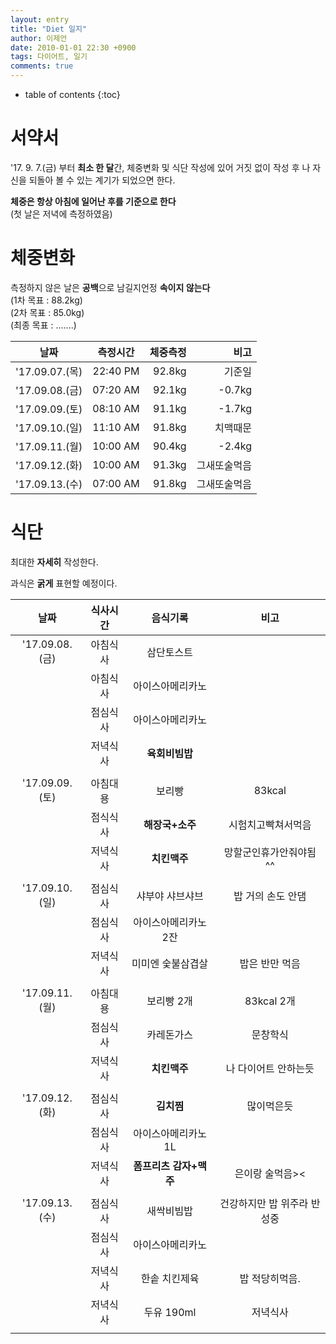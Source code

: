 ```yaml
---
layout: entry
title: "Diet 일지"
author: 이제언
date: 2010-01-01 22:30 +0900
tags: 다이어트, 일기
comments: true
--- 
```

* table of contents
{:toc}

# 서약서

'17. 9. 7.(금) 부터 **최소 한 달**간, 체중변화 및 식단 작성에 있어 거짓 없이 작성 후 나 자신을 되돌아 볼 수 있는 계기가 되었으면 한다.

**체중은 항상 아침에 일어난 후를 기준으로 한다**  
(첫 날은 저녁에 측정하였음)  

# 체중변화

측정하지 않은 날은 **공백**으로 남길지언정 **속이지 않는다**  
(1차 목표 : 88.2kg)  
(2차 목표 : 85.0kg)  
(최종 목표 : .......)

|    날짜    | 측정시간  |  체중측정  |   비고  |
|:----------:|:--------:|----------:|-------:|
| '17.09.07.(목) | 22:40 PM |   92.8kg  |  기준일  |
| '17.09.08.(금) | 07:20 AM |   92.1kg  | -0.7kg  |
| '17.09.09.(토) | 08:10 AM |   91.1kg  | -1.7kg  |
| '17.09.10.(일) | 11:10 AM |   91.8kg  | 치맥때문 |
| '17.09.11.(월) | 10:00 AM |   90.4kg  | -2.4kg  |
| '17.09.12.(화) | 10:00 AM |   91.3kg  | 그새또술먹음 |
| '17.09.13.(수) | 07:00 AM |   91.8kg  | 그새또술먹음 |


# 식단

최대한 **자세히** 작성한다.

과식은 **굵게** 표현할 예정이다.

| 날짜 | 식사시간 | 음식기록 | 비고 |
|:----------:|:-----:|:--------:|:-------:|
| '17.09.08.(금) | 아침식사 | 삼단토스트 |  |
|                | 아침식사 | 아이스아메리카노 |  |
|                | 점심식사 | 아이스아메리카노 |  |
|                | 저녁식사 | **육회비빔밥** |  |
|  |  |  |  |
| '17.09.09.(토) | 아침대용 | 보리빵 | 83kcal |
|                | 점식식사 | **해장국+소주** | 시험치고빡쳐서먹음 |
|                | 저녁식사 | **치킨맥주** | 망할군인휴가안줘야됨^^ |
|  |  |  |  |
| '17.09.10.(일) | 점심식사 | 샤부야 샤브샤브 | 밥 거의 손도 안댐 |
|                | 점심식사 | 아이스아메리카노 2잔 |  |
|                | 저녁식사 | 미미엔 숯불삼겹살 | 밥은 반만 먹음 |
|  |  |  |  |
| '17.09.11.(월) | 아침대용 | 보리빵 2개 | 83kcal 2개 |
|                | 점심식사 | 카레돈가스 | 문창학식 |
|                | 저녁식사 | **치킨맥주** | 나 다이어트 안하는듯 |
|  |  |  |  |
| '17.09.12.(화) | 점심식사 | **김치찜** | 많이먹은듯 |
|                | 점심식사 | 아이스아메리카노 1L |  |
|                | 저녁식사 | **폼프리츠 감자+맥주** | 은이랑 술먹음>< |
|  |  |  |  |
| '17.09.13.(수) | 점심식사 | 새싹비빔밥 | 건강하지만 밥 위주라 반성중 |
|                | 점심식사 | 아이스아메리카노 |  |
|                | 저녁식사 | 한솥 치킨제육 | 밥 적당히먹음. |
|                | 저녁식사 | 두유 190ml | 저녁식사 |
|  |  |  |  |
